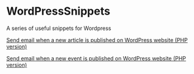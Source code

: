 # WordPressSnippets
A series of useful snippets for Wordpress

[Send email when a new article is published on WordPress website (PHP version)](sendEmailOnNewPost.php)

[Send email when a new event is published on WordPress website (PHP version)](sendEmailOnNewEvent.php)
